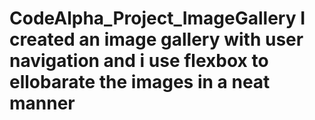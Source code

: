 # CodeAlpha_Project_ImageGallery I created an image gallery with user navigation and i use flexbox to ellobarate the images in a neat manner
